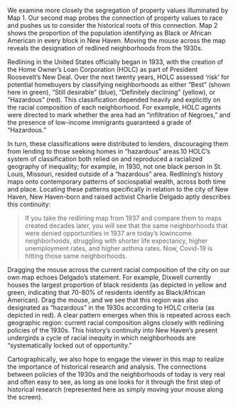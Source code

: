 We examine more closely the segregation of property values illuminated by Map 1. Our second map probes the connection of property values to race and pushes us to consider the historical roots of this connection. Map 2 shows the proportion of the population identifying as Black or African American in every block in New Haven. Moving the mouse across the map reveals the designation of redlined neighborhoods from the 1930s.

Redlining in the United States officially began in 1933, with the creation of the Home Owner’s Loan Corporation (HOLC) as part of President Roosevelt’s New Deal. Over the next twenty years, HOLC assessed ‘risk’ for potential homebuyers by classifying neighborhoods as either “Best” (shown here in green), “Still desirable” (blue), “Definitely declining” (yellow), or “Hazardous” (red). This classification depended heavily and explicitly on the racial composition of each neighborhood. For example, HOLC agents were directed to mark whether the area had an “infiltration of Negroes,” and the presence of low-income immigrants guaranteed a grade of “Hazardous.”

In turn, these classifications were distributed to lenders, discouraging them from lending to those seeking homes in “hazardous” areas.10 HOLC’s system of classification both relied on and reproduced a racialized geography of inequality; for example, in 1930, not one black person in St. Louis, Missouri, resided outside of a “hazardous” area.
Redlining’s history maps onto contemporary patterns of sociospatial wealth, across both time and place. Locating these patterns specifically in relation to the city of New Haven, New Haven-born and raised activist Charlie Delgado aptly describes this continuity:

> If you take the redlining map from 1937 and compare them to maps created decades later, you will see that the same neighborhoods that were denied opportunities in 1937 are today’s lowincome neighborhoods, struggling with shorter life expectancy, higher unemployment rates, and higher asthma rates. Now, Covid-19 is hitting those same neighborhoods.

Dragging the mouse across the current racial composition of the city on our own map echoes Delgado’s statement. For example, Dixwell currently houses the largest proportion of black residents (as depicted in yellow and green, indicating that 70-80% of residents identify as Black/African American). Drag the mouse, and we see that this region was also designated as “hazardous” in the 1930s according to HOLC criteria (as depicted in red). A clear pattern emerges when this is repeated across each geographic region: current racial composition aligns closely with redlining policies of the 1930s. This history’s continuity into New Haven’s present undergirds a cycle of racial inequity in which neighborhoods are “systematically locked out of opportunity.”

Cartographically, we also hope to engage the viewer in this map to realize the importance of historical research and analysis. The connections between policies of the 1930s and the neighborhoods of today is very real and often easy to see, as long as one looks for it through the first step of historical research (represented here as simply moving your mouse along the screen).